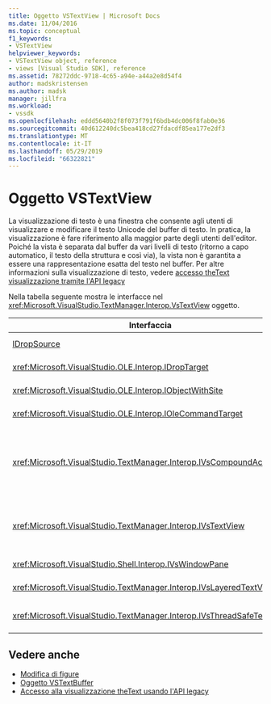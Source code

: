 ```yaml
---
title: Oggetto VSTextView | Microsoft Docs
ms.date: 11/04/2016
ms.topic: conceptual
f1_keywords:
- VSTextView
helpviewer_keywords:
- VSTextView object, reference
- views [Visual Studio SDK], reference
ms.assetid: 78272ddc-9718-4c65-a94e-a44a2e8d54f4
author: madskristensen
ms.author: madsk
manager: jillfra
ms.workload:
- vssdk
ms.openlocfilehash: eddd5640b2f8f073f791f6bdb4dc006f8fab0e36
ms.sourcegitcommit: 40d612240dc5bea418cd27fdacdf85ea177e2df3
ms.translationtype: MT
ms.contentlocale: it-IT
ms.lasthandoff: 05/29/2019
ms.locfileid: "66322821"
---
```

# <a name="vstextview-object"></a>Oggetto VSTextView
La visualizzazione di testo è una finestra che consente agli utenti di visualizzare e modificare il testo Unicode del buffer di testo. In pratica, la visualizzazione è fare riferimento alla maggior parte degli utenti dell'editor. Poiché la vista è separata dal buffer da vari livelli di testo (ritorno a capo automatico, il testo della struttura e così via), la vista non è garantita a essere una rappresentazione esatta del testo nel buffer. Per altre informazioni sulla visualizzazione di testo, vedere [accesso theText visualizzazione tramite l'API legacy](../extensibility/accessing-thetext-view-by-using-the-legacy-api.md)

 Nella tabella seguente mostra le interfacce nel <xref:Microsoft.VisualStudio.TextManager.Interop.VsTextView> oggetto.

|Interfaccia|Descrizione|
|---------------|-----------------|
|[IDropSource](/windows/desktop/api/oleidl/nn-oleidl-idropsource)|Interfaccia OLE standard.|
|<xref:Microsoft.VisualStudio.OLE.Interop.IDropTarget>|Interfaccia OLE standard.|
|<xref:Microsoft.VisualStudio.OLE.Interop.IObjectWithSite>|Interfaccia OLE standard.|
|<xref:Microsoft.VisualStudio.OLE.Interop.IOleCommandTarget>|Interfaccia OLE standard.|
|<xref:Microsoft.VisualStudio.TextManager.Interop.IVsCompoundAction>|Consente la creazione delle azioni composte (vale a dire, azioni che vengono raggruppate in un'unità di annullamento/ripristino singolo).|
|<xref:Microsoft.VisualStudio.TextManager.Interop.IVsTextView>|Fornisce i metodi di base per la gestione e l'accesso a vista. `IVsTextView` non è thread-safe.|
|<xref:Microsoft.VisualStudio.Shell.Interop.IVsWindowPane>|Crea e gestisce un riquadro della finestra.|
|<xref:Microsoft.VisualStudio.TextManager.Interop.IVsLayeredTextView>|Interagisce con livelli di testo.|
|<xref:Microsoft.VisualStudio.TextManager.Interop.IVsThreadSafeTextView>|Esegue operazioni per la vista da un thread diverso.|

## <a name="see-also"></a>Vedere anche
- [Modifica di figure](https://www.microsoft.com/download/details.aspx?id=55984)
- [Oggetto VSTextBuffer](../extensibility/vstextbuffer-object.md)
- [Accesso alla visualizzazione theText usando l'API legacy](../extensibility/accessing-thetext-view-by-using-the-legacy-api.md)